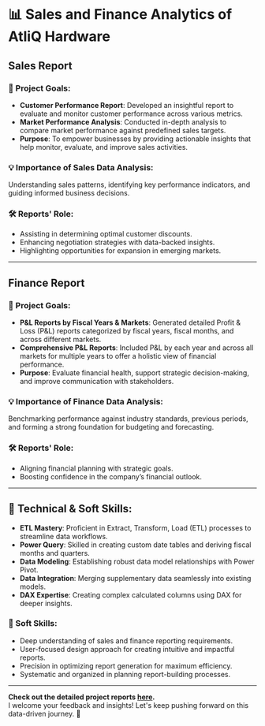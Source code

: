 # 📊 Sales and Finance Analytics of AtliQ Hardware

## Sales Report

### 🎯 Project Goals:
- **Customer Performance Report**: Developed an insightful report to evaluate and monitor customer performance across various metrics.
- **Market Performance Analysis**: Conducted in-depth analysis to compare market performance against predefined sales targets.
- **Purpose**: To empower businesses by providing actionable insights that help monitor, evaluate, and improve sales activities.

### 💡 Importance of Sales Data Analysis:
Understanding sales patterns, identifying key performance indicators, and guiding informed business decisions.

### 🛠️ Reports' Role:
- Assisting in determining optimal customer discounts.
- Enhancing negotiation strategies with data-backed insights.
- Highlighting opportunities for expansion in emerging markets.

---

## Finance Report

### 🎯 Project Goals:
- **P&L Reports by Fiscal Years & Markets**: Generated detailed Profit & Loss (P&L) reports categorized by fiscal years, fiscal months, and across different markets.
- **Comprehensive P&L Reports**: Included P&L by each year and across all markets for multiple years to offer a holistic view of financial performance.
- **Purpose**: Evaluate financial health, support strategic decision-making, and improve communication with stakeholders.

### 💡 Importance of Finance Data Analysis:
Benchmarking performance against industry standards, previous periods, and forming a strong foundation for budgeting and forecasting.

### 🛠️ Reports' Role:
- Aligning financial planning with strategic goals.
- Boosting confidence in the company’s financial outlook.

---

## 🔧 Technical & Soft Skills:
- **ETL Mastery**: Proficient in Extract, Transform, Load (ETL) processes to streamline data workflows.
- **Power Query**: Skilled in creating custom date tables and deriving fiscal months and quarters.
- **Data Modeling**: Establishing robust data model relationships with Power Pivot.
- **Data Integration**: Merging supplementary data seamlessly into existing models.
- **DAX Expertise**: Creating complex calculated columns using DAX for deeper insights.

### 🤝 Soft Skills:
- Deep understanding of sales and finance reporting requirements.
- User-focused design approach for creating intuitive and impactful reports.
- Precision in optimizing report generation for maximum efficiency.
- Systematic and organized in planning report-building processes.

---

**Check out the detailed project reports [here](#).**  
I welcome your feedback and insights! Let's keep pushing forward on this data-driven journey. 🚀
